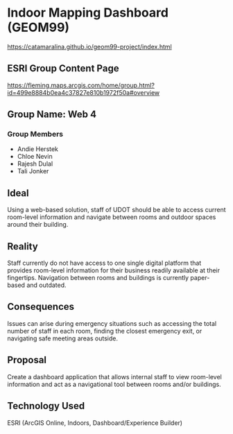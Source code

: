 # Indoor Mapping Dashboard (GEOM99)
https://catamaralina.github.io/geom99-project/index.html 

## ESRI Group Content Page
https://fleming.maps.arcgis.com/home/group.html?id=499e8884b0ea4c37827e810b1972f50a#overview


## Group Name: Web 4
### Group Members
  - Andie Herstek
  - Chloe Nevin
  - Rajesh Dulal
  - Tali Jonker

## Ideal 
Using a web-based solution, staff of UDOT should be able to access current room-level information and navigate between rooms and outdoor spaces around their building.

## Reality
Staff currently do not have access to one single digital platform that provides room-level information for their business readily available at their fingertips. Navigation between rooms and buildings is currently paper-based and outdated. 

## Consequences
Issues can arise during emergency situations such as accessing the total number of staff in each room, finding the closest emergency exit, or navigating safe meeting areas outside.

## Proposal
Create a dashboard application that allows internal staff to view room-level information and act as a navigational tool between rooms and/or buildings.

## Technology Used
ESRI (ArcGIS Online, Indoors, Dashboard/Experience Builder)

